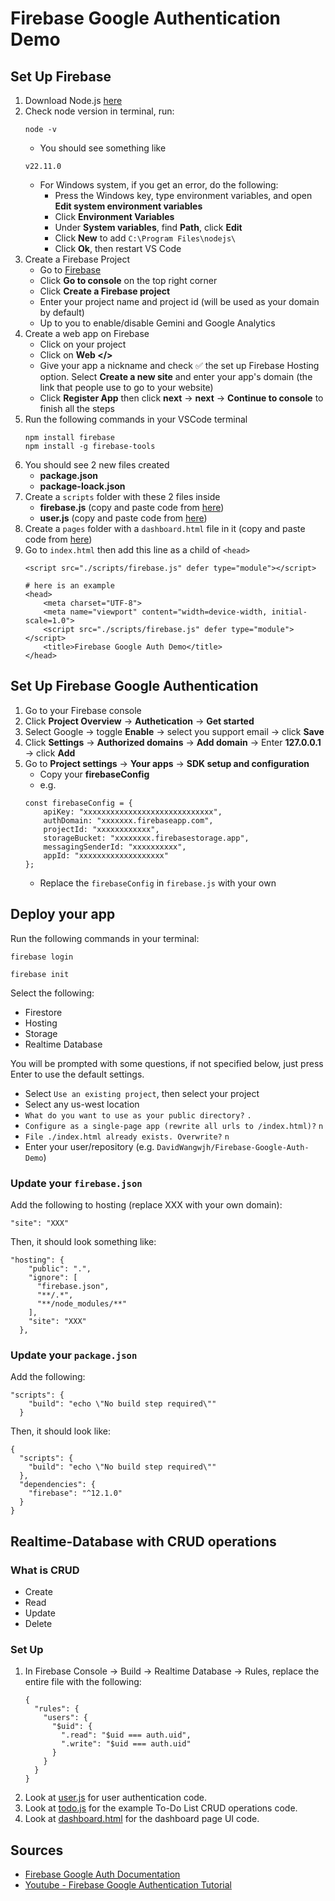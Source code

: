 # Firebase Google Authentication Demo

## Set Up Firebase
1. Download Node.js [here](https://nodejs.org/en/download)
2. Check node version in terminal, run:
    ```
    node -v
    ```
    - You should see something like
    ```
    v22.11.0
    ```
    - For Windows system, if you get an error, do the following:
        - Press the Windows key, type environment variables, and open **Edit system environment variables**
        - Click **Environment Variables**
        - Under **System variables**, find **Path**, click **Edit**
        - Click **New** to add ```C:\Program Files\nodejs\```
        - Click **Ok**, then restart VS Code
3. Create a Firebase Project
    - Go to [Firebase](https://firebase.google.com/)
    - Click **Go to console** on the top right corner
    - Click **Create a Firebase project**
    - Enter your project name and project id (will be used as your domain by default)
    - Up to you to enable/disable Gemini and Google Analytics
4. Create a web app on Firebase
    - Click on your project
    - Click on **Web </>**
    - Give your app a nickname and check ✅ the set up Firebase Hosting option. Select **Create a new site** and enter your app's domain (the link that people use to go to your website)
    - Click **Register App** then click **next** -> **next** -> **Continue to console** to finish all the steps
5. Run the following commands in your VSCode terminal<br>
    ```
    npm install firebase
    npm install -g firebase-tools
    ```
6. You should see 2 new files created
    - **package.json**
    - **package-loack.json**
7. Create a ```scripts``` folder with these 2 files inside
    - **firebase.js** (copy and paste code from [here](scripts/firebase.js))
    - **user.js** (copy and paste code from [here](scripts/user.js))
8. Create a ```pages``` folder with a ```dashboard.html``` file in it (copy and paste code from [here](pages/dashboard.html))
9. Go to ```index.html``` then add this line as a child of ```<head>```
    ```
    <script src="./scripts/firebase.js" defer type="module"></script>
    ```
    ```
    # here is an example
    <head>
        <meta charset="UTF-8">
        <meta name="viewport" content="width=device-width, initial-scale=1.0">
        <script src="./scripts/firebase.js" defer type="module"></script>
        <title>Firebase Google Auth Demo</title>
    </head>
    ```

## Set Up Firebase Google Authentication
1. Go to your Firebase console
2. Click **Project Overview** -> **Authetication** -> **Get started**
3. Select Google -> toggle **Enable** -> select you support email -> click **Save**
4. Click **Settings** -> **Authorized domains** -> **Add domain** -> Enter **127.0.0.1** -> click **Add** 
5. Go to **Project settings** -> **Your apps** -> **SDK setup and configuration**
    - Copy your **firebaseConfig**
    - e.g.
    ```
    const firebaseConfig = {
        apiKey: "xxxxxxxxxxxxxxxxxxxxxxxxxxxxx",
        authDomain: "xxxxxxx.firebaseapp.com",
        projectId: "xxxxxxxxxxxx",
        storageBucket: "xxxxxxxx.firebasestorage.app",
        messagingSenderId: "xxxxxxxxxx",
        appId: "xxxxxxxxxxxxxxxxxxx"
    };
    ```
    - Replace the ```firebaseConfig``` in ```firebase.js``` with your own

## Deploy your app
Run the following commands in your terminal:
```
firebase login
```
```
firebase init
```
Select the following:
- Firestore
- Hosting
- Storage
- Realtime Database

You will be prompted with some questions, if not specified below, just press Enter to use the default settings.
- Select ```Use an existing project```, then select your project
- Select any us-west location
- ```What do you want to use as your public directory?``` ```.```
- ```Configure as a single-page app (rewrite all urls to /index.html)?``` ```n```
- ```File ./index.html already exists. Overwrite?``` ```n```
- Enter your user/repository (e.g. ```DavidWangwjh/Firebase-Google-Auth-Demo```)

### Update your ```firebase.json```
Add the following to hosting (replace XXX with your own domain):
```
"site": "XXX"
```
Then, it should look something like:
```
"hosting": {
    "public": ".",
    "ignore": [
      "firebase.json",
      "**/.*",
      "**/node_modules/**"
    ],
    "site": "XXX"
  },
```

### Update your ```package.json```
Add the following:
```
"scripts": {
    "build": "echo \"No build step required\""
  }
```
Then, it should look like:
```
{
  "scripts": {
    "build": "echo \"No build step required\""
  },
  "dependencies": {
    "firebase": "^12.1.0"
  }
}
```

## Realtime-Database with CRUD operations
### What is CRUD
- Create
- Read
- Update
- Delete

### Set Up
1. In Firebase Console → Build → Realtime Database → Rules, replace the entire file with the following:
    ```
    {
      "rules": {
        "users": {
          "$uid": {
            ".read": "$uid === auth.uid",
            ".write": "$uid === auth.uid"
          }
        }
      }
    }
    ```
2. Look at [user.js](scripts/user.js) for user authentication code.
3. Look at [todo.js](scripts/todo.js) for the example To-Do List CRUD operations code.
4. Look at [dashboard.html](pages/dashboard.html) for the dashboard page UI code.

## Sources
- [Firebase Google Auth Documentation](https://firebase.google.com/docs/auth/web/google-signin)
- [Youtube - Firebase Google Authentication Tutorial](https://www.youtube.com/watch?v=Uhbn1KmiNbg)
